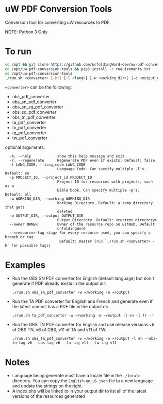 # uW PDF Conversion Tools
Conversion tool for converting uW resources to PDF.

NOTE: Python 3 Only

# To run

```bash
cd /opt && git clone https://github.com/unfoldingWord-dev/uw-pdf-conversion-tools.git
cd /opt/uw-pdf-conversion-tools && pip3 install -r requirements.txt
cd /opt/uw-pdf-conversion-tools
./run.sh <converter> [-hr] [-l <lang>] [-w <working_dir>] [-o <output_dir>] [-p <project>] [--owner <owner>] [--<resource>-tag <tag>] 
```

`<converter>` can be the following:
  - obs_pdf_converter
  - obs_sn_pdf_converter
  - obs_sn_sq_pdf_converter
  - obs_sq_pdf_converter
  - obs_tn_pdf_converter
  - ta_pdf_converter
  - tn_pdf_converter
  - tq_pdf_converter
  - tw_pdf_converter

optional arguments:
```
  -h, --help            show this help message and exit
  -r, --regenerate      Regenerate PDF even if exists: Default: false
  -l LANG_CODE, --lang_code LANG_CODE
                        Language Code. Can specify multiple -l's. Default: en
  -p PROJECT_ID, --project_id PROJECT_ID
                        Project ID for resources with projects, such as a
                        Bible book. Can specify multiple -p's. Default: all
  -w WORKING_DIR, --working WORKING_DIR
                        Working Directory. Default: a temp directory that gets
                        deleted
  -o OUTPUT_DIR, --output OUTPUT_DIR
                        Output Directory. Default: <current directory>
  --owner OWNER         Owner of the resource repo on GitHub. Default:
                        unfoldingWord
  --<resource>-tag <tag> For every resource used, you can specify a branch or tag.
                         Default: master (run `./run.sh <converter> -h` for possible tags)
```

# Examples

- Run the OBS SN PDF converter for English (default language) but don't generate if PDF already exists in the output dir:

    `./run.sh obs_sn_pdf_converter -w ~/working -o ~/output`

- Run the TA PDF converter for English and French and generate even if the latest commit has a PDF file in the output dir

    `./run.sh ta_pdf_converter -w ~/working -o ~/output -l en -l fr -r`

- Run the OBS TN PDF converter for English and use release versions v6 of OBS TN, v6 of OBS, v11 of TA and v11 of TW.

    `./run.sh obs_tn_pdf_converter -w ~/working -o ~/output -l en --obs-tn-tag v6 --obs-tag v6 --ta-tag v11 --tw-tag v11`

# Notes
 - Language being generate must have a locale file in the `./locale` directory. You can copy the `English-en_US.json` file to a new language and update the strings on the right.
 - A index.php will be linked to in your output dir to list all of the latest versions of the resources generated
